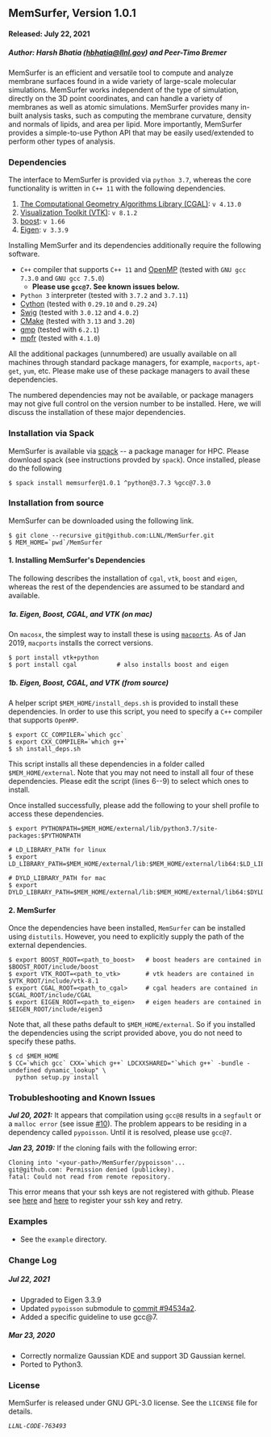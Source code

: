 ## MemSurfer, Version 1.0.1
#### Released: July 22, 2021

##### Author: Harsh Bhatia (hbhatia@llnl.gov) and Peer-Timo Bremer

MemSurfer is an efficient and versatile tool to compute and analyze membrane surfaces found in a wide
variety of large-scale molecular simulations. MemSurfer works independent of the
type of simulation, directly on the 3D point coordinates, and can handle a variety of membranes as well as
atomic simulations. MemSurfer provides many in-built analysis
tasks, such as computing the membrane curvature, density and normals of lipids,
and area per lipid. More importantly, MemSurfer provides a simple-to-use
Python API that may be easily used/extended to perform other types of analysis.

### Dependencies

The interface to MemSurfer is provided via `python 3.7`, whereas the core functionality is written in `C++ 11` with the following dependencies.
  1. [The Computational Geometry Algorithms Library (CGAL)](https://www.cgal.org/ "CGAL"): `v 4.13.0`
  2. [Visualization Toolkit (VTK)](https://www.vtk.org/ "VTK"): `v 8.1.2`
  3. [boost](https://www.boost.org/): `v 1.66`
  4. [Eigen](http://eigen.tuxfamily.org/index.php): `v 3.3.9`

Installing MemSurfer and its dependencies additionally require the following software.

  - `C++` compiler that supports `C++ 11` and [OpenMP](https://www.openmp.org/) (tested with `GNU gcc 7.3.0` and `GNU gcc 7.5.0`)
    - **Please use `gcc@7`. See known issues below.**
  - `Python 3` interpreter (tested with `3.7.2` and `3.7.11`)
  - [Cython](https://cython.org/) (tested with `0.29.10` and  `0.29.24`)
  - [Swig](http://www.swig.org/) (tested with `3.0.12` and `4.0.2`)
  - [CMake](https://cmake.org/) (tested with `3.13` and `3.20`)
  - [gmp](https://gmplib.org/) (tested with `6.2.1`)
  - [mpfr](https://www.mpfr.org/) (tested with `4.1.0`)

All the additional packages (unnumbered) are usually available on all machines
through standard package managers, for example, `macports`, `apt-get`, `yum`, etc.
Please make use of these package managers to avail these dependencies.

The numbered dependencies may not be available, or package managers may not
give full control on the version number to be installed. Here, we will discuss
the installation of these major dependencies.


### Installation via Spack

MemSurfer is available via [spack](https://spack.io) -- a package manager for HPC. Please
download spack (see instructions provded by `spack`). Once installed,
please do the following
```
$ spack install memsurfer@1.0.1 ^python@3.7.3 %gcc@7.3.0
```


### Installation from source

MemSurfer can be downloaded using the following link.
```
$ git clone --recursive git@github.com:LLNL/MemSurfer.git
$ MEM_HOME=`pwd`/MemSurfer
```

#### 1. Installing MemSurfer's Dependencies

The following describes the installation of `cgal`, `vtk`, `boost` and `eigen`,
whereas the rest of the dependencies are assumed to be standard and available.


##### 1a. Eigen, Boost, CGAL, and VTK (on mac)
On `macosx`, the simplest way to install these is using [`macports`](macports.org). As of Jan 2019, `macports` installs the correct versions.
```
$ port install vtk+python
$ port install cgal           # also installs boost and eigen
```

##### 1b. Eigen, Boost, CGAL, and VTK (from source)


A helper script `$MEM_HOME/install_deps.sh` is provided to install these dependencies.
In order to use this script, you need to specify a `C++` compiler that supports `OpenMP`.

```
$ export CC_COMPILER=`which gcc`
$ export CXX_COMPILER=`which g++`
$ sh install_deps.sh
```

This script installs all these dependencies in a folder called `$MEM_HOME/external`.
Note that you may not need to install all four of these dependencies. Please
edit the script (lines 6--9) to select which ones to install.

Once installed successfully, please add the following to your shell profile to
access these dependencies.
```
$ export PYTHONPATH=$MEM_HOME/external/lib/python3.7/site-packages:$PYTHONPATH

# LD_LIBRARY_PATH for linux
$ export LD_LIBRARY_PATH=$MEM_HOME/external/lib:$MEM_HOME/external/lib64:$LD_LIBRARY_PATH

# DYLD_LIBRARY_PATH for mac
$ export DYLD_LIBRARY_PATH=$MEM_HOME/external/lib:$MEM_HOME/external/lib64:$DYLD_LIBRARY_PATH
```

#### 2. MemSurfer

Once the dependencies have been installed, `MemSurfer` can be installed
using `distutils`. However, you need to explicitly supply the path of the external
dependencies.
```
$ export BOOST_ROOT=<path_to_boost>   # boost headers are contained in $BOOST_ROOT/include/boost
$ export VTK_ROOT=<path_to_vtk>       # vtk headers are contained in $VTK_ROOT/include/vtk-8.1
$ export CGAL_ROOT=<path_to_cgal>     # cgal headers are contained in $CGAL_ROOT/include/CGAL
$ export EIGEN_ROOT=<path_to_eigen>   # eigen headers are contained in $EIGEN_ROOT/include/eigen3
```
Note that, all these paths default to `$MEM_HOME/external`. So if you installed
the dependencies using the script provided above, you do not need to specify these
paths.

```
$ cd $MEM_HOME
$ CC=`which gcc` CXX=`which g++` LDCXXSHARED="`which g++` -bundle -undefined dynamic_lookup" \
  python setup.py install
```

### Trobubleshooting and Known Issues

***Jul 20, 2021:*** It appears that compilation using `gcc@8` results in a `segfault` or
a `malloc error` (see issue [#10](https://github.com/LLNL/MemSurfer/issues/10)).
The problem appears to be residing in a dependency called `pypoisson`. Until
it is resolved, please use `gcc@7`.

***Jan 23, 2019:*** If the cloning fails with the following error:
```
Cloning into '<your-path>/MemSurfer/pypoisson'...
git@github.com: Permission denied (publickey).
fatal: Could not read from remote repository.
```
This error means that your ssh keys are not registered with github. Please see [here](https://help.github.com/en/articles/connecting-to-github-with-ssh) and [here](https://help.github.com/en/articles/adding-a-new-ssh-key-to-your-github-account) to register your ssh key and retry.


### Examples

* See the `example` directory.

### Change Log

##### Jul 22, 2021

* Upgraded to Eigen 3.3.9
* Updated `pypoisson` submodule to [commit #94534a2](https://github.com/mmolero/pypoisson/commit/94534a28e063b2d0ab8b8239e4ad0034c3613ec8).
* Added a specific guideline to use gcc@7.

##### Mar 23, 2020

* Correctly normalize Gaussian KDE and support 3D Gaussian kernel.
* Ported to Python3.


### License

MemSurfer is released under GNU GPL-3.0 license. See the `LICENSE` file for details.

*`LLNL-CODE-763493`*
